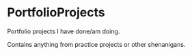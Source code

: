 # PortfolioProjects

Portfolio projects I have done/am doing.

Contains anything from practice projects or other shenanigans.
